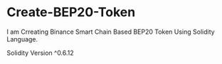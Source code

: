 # Create-BEP20-Token

I am Crreating Binance Smart Chain Based BEP20 Token Using Solidity Language. 

Solidity Version ^0.6.12
